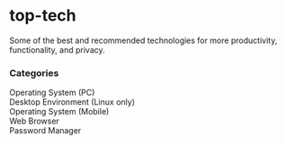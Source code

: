 # top-tech
Some of the best and recommended technologies for more productivity, functionality, and privacy.

### Categories
Operating System (PC)  
Desktop Environment (Linux only)  
Operating System (Mobile)  
Web Browser  
Password Manager  
